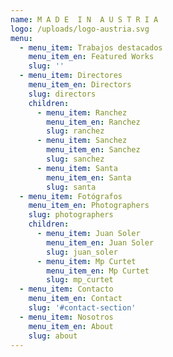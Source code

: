 ```yaml
---
name: M A D E  I N  A U S T R I A
logo: /uploads/logo-austria.svg
menu:
  - menu_item: Trabajos destacados
    menu_item_en: Featured Works
    slug: ''
  - menu_item: Directores
    menu_item_en: Directors
    slug: directors
    children:
      - menu_item: Ranchez
        menu_item_en: Ranchez
        slug: ranchez
      - menu_item: Sanchez
        menu_item_en: Sanchez
        slug: sanchez
      - menu_item: Santa
        menu_item_en: Santa
        slug: santa
  - menu_item: Fotógrafos
    menu_item_en: Photographers
    slug: photographers
    children:
      - menu_item: Juan Soler
        menu_item_en: Juan Soler
        slug: juan_soler
      - menu_item: Mp Curtet
        menu_item_en: Mp Curtet
        slug: mp_curtet
  - menu_item: Contacto
    menu_item_en: Contact
    slug: '#contact-section'
  - menu_item: Nosotros
    menu_item_en: About
    slug: about
---
```


